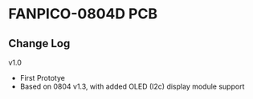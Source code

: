 # FANPICO-0804D PCB

## Change Log

v1.0 
- First Prototye
- Based on 0804 v1.3, with added OLED (I2c) display module support


